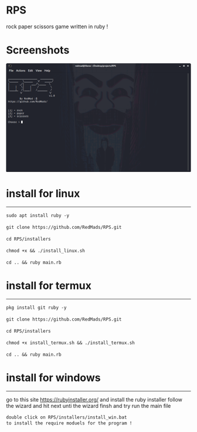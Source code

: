 # RPS
rock paper scissors game written in ruby !


# Screenshots

![fk_brain](https://github.com/RedMads/RPS/blob/main/screenshots/main.png)


# install for linux
***
```
sudo apt install ruby -y 

git clone https://github.com/RedMads/RPS.git

cd RPS/installers

chmod +x && ./install_linux.sh

cd .. && ruby main.rb

```

# install for termux
***
```
pkg install git ruby -y

git clone https://github.com/RedMads/RPS.git

cd RPS/installers

chmod +x install_termux.sh && ./install_termux.sh

cd .. && ruby main.rb
```

# install for windows
***
go to this site https://rubyinstaller.org/ and install the ruby installer
follow the wizard and hit next unti the wizard finsh and try run the main file

```
double click on RPS/installers/install_win.bat
to install the require moduels for the program !
```

